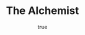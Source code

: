 ---
title: "The Alchemist"
bookCover: "/assets/book-covers/the-alchemist.jpg"
slug: "the-alchemist"
bookAuthor: "Paulo Coelho"
rating: 10
amazonLink: ""
author:
  name: Rico Trebeljahr
  picture: "/assets/blog/profile.jpeg"
---